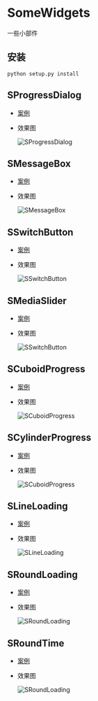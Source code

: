 # SomeWidgets
一些小部件

## 安装

```shell
python setup.py install
```

## SProgressDialog

- [案例](test/test_progress_dialog.py)

- 效果图

  ![SProgressDialog](screen/SProgressDialog.gif)

## SMessageBox

- [案例](test/test_message_box.py)

- 效果图

  ![SMessageBox](screen/SMessageBox.gif)

## SSwitchButton

- [案例](test/test_switch_button.py)

- 效果图

  ![SSwitchButton](./screen/SSwitchButton.gif)
  
## SMediaSlider

- [案例](test/test_media_slider.py)

- 效果图

  ![SSwitchButton](./screen/SSMediaSlider.gif)

## SCuboidProgress

- [案例](test/test_cuboid_progress.py)

- 效果图

  ![SCuboidProgress](./screen/SCuboidProgress.gif)

## SCylinderProgress

- [案例](test/test_cylinder_progress.py)

- 效果图

  ![SCuboidProgress](./screen/SCylinderProgress.gif)

## SLineLoading

- [案例](test/test_line_loading.py)

- 效果图

  ![SLineLoading](./screen/SLineLoading.gif)

## SRoundLoading

- [案例](test/test_round_loading.py)

- 效果图

  ![SRoundLoading](screen/SRoundLoading.gif)

## SRoundTime

- [案例](test/test_round_time.py)

- 效果图

  ![SRoundLoading](screen/SRoundTime.gif)